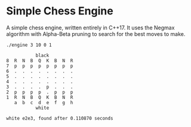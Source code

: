 # Simple Chess Engine

A simple chess engine, written entirely in C++17. It uses the Negmax algorithm with Alpha-Beta pruning to search for the best moves to make.


```
./engine 3 10 0 1

           black
8  R  N  B  Q  K  B  N  R 
7  p  p  p  p  p  p  p  p 
6  .  .  .  .  .  .  .  . 
5  .  .  .  .  .  .  .  . 
4  .  .  .  .  .  .  .  . 
3  .  .  .  .  p  .  .  . 
2  p  p  p  p  .  p  p  p 
1  R  N  B  Q  K  B  N  R 
   a  b  c  d  e  f  g  h
           white
           
white e2e3, found after 0.110870 seconds
```
